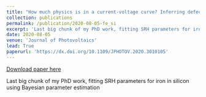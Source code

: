 ```yaml
---
title: "How much physics is in a current-voltage curve? Inferring defect properties from photovoltaic device measurements"
collection: publications
permalink: /publication/2020-08-05-fe_si
excerpt: 'Last big chunk of my PhD work, fitting SRH parameters for iron in silicon using Bayesian parameter estimation'
date: 2020-08-05
venue: 'Journal of Photovoltaics'
lead: True
paperurl: 'https://dx.doi.org/10.1109/JPHOTOV.2020.3010105'
---
```


<a href='https://dx.doi.org/10.1109/JPHOTOV.2020.3010105'>Download paper here</a>

Last big chunk of my PhD work, fitting SRH parameters for iron in silicon using Bayesian parameter estimation
